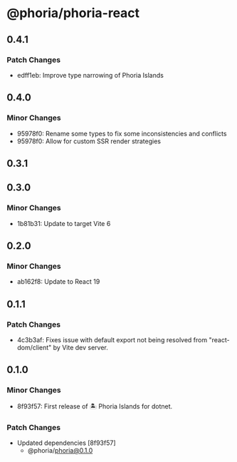 # @phoria/phoria-react

## 0.4.1

### Patch Changes

- edff1eb: Improve type narrowing of Phoria Islands

## 0.4.0

### Minor Changes

- 95978f0: Rename some types to fix some inconsistencies and conflicts
- 95978f0: Allow for custom SSR render strategies

## 0.3.1

## 0.3.0

### Minor Changes

- 1b81b31: Update to target Vite 6

## 0.2.0

### Minor Changes

- ab162f8: Update to React 19

## 0.1.1

### Patch Changes

- 4c3b3af: Fixes issue with default export not being resolved from "react-dom/client" by Vite dev server.

## 0.1.0

### Minor Changes

- 8f93f57: First release of 🏝️ Phoria Islands for dotnet.

### Patch Changes

- Updated dependencies [8f93f57]
  - @phoria/phoria@0.1.0
